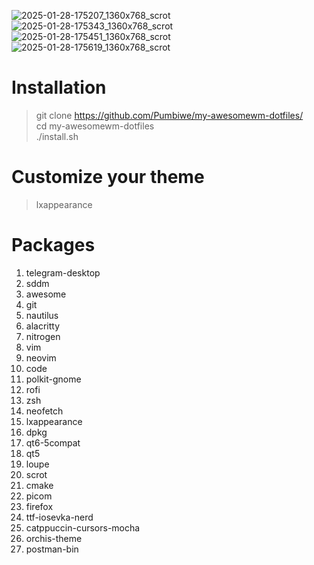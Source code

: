 ![2025-01-28-175207_1360x768_scrot](https://github.com/user-attachments/assets/0e2dab9a-8989-4af2-a7ab-26b1536ad851)
![2025-01-28-175343_1360x768_scrot](https://github.com/user-attachments/assets/012b723a-cf64-4170-b6d8-9854fcc958ac)
![2025-01-28-175451_1360x768_scrot](https://github.com/user-attachments/assets/3b88519b-603b-47c4-9340-f82a919f2376)
![2025-01-28-175619_1360x768_scrot](https://github.com/user-attachments/assets/6f39e439-e87f-4527-aa3f-3ca88c8c55c0)

# Installation
> git clone https://github.com/Pumbiwe/my-awesomewm-dotfiles/<br/>
> cd my-awesomewm-dotfiles<br/>
> ./install.sh


# Customize your theme
> lxappearance

# Packages
1. telegram-desktop
2. sddm
3. awesome
4. git
5. nautilus
6. alacritty
7. nitrogen
8. vim
9. neovim
10. code
11. polkit-gnome
12. rofi
13. zsh
14. neofetch
15. lxappearance
16. dpkg
17. qt6-5compat
18. qt5
19. loupe
20. scrot
21. cmake
22. picom
23. firefox
24. ttf-iosevka-nerd
25. catppuccin-cursors-mocha
26. orchis-theme
27. postman-bin
